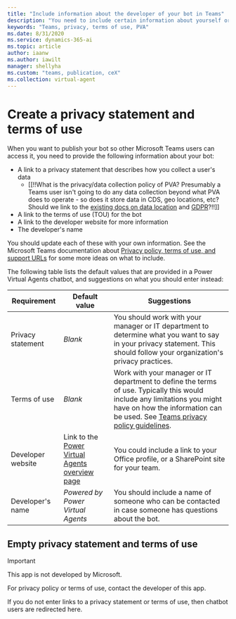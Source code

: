 ```yaml
---
title: "Include information about the developer of your bot in Teams"
description: "You need to include certain information about yourself or the developer of your bot when you publish it in Teams, including a privacy statement and terms of use, as well as contact information."
keywords: "Teams, privacy, terms of use, PVA"
ms.date: 8/31/2020
ms.service: dynamics-365-ai
ms.topic: article
author: iaanw
ms.author: iawilt
manager: shellyha
ms.custom: "teams, publication, ceX"
ms.collection: virtual-agent
---
```


# Create a privacy statement and terms of use

When you want to publish your bot so other Microsoft Teams users can access it, you need to provide the following information about your bot:

- A link to a privacy statement that describes how you collect a user's data 
  - [[!!What is the privacy/data collection policy of PVA? Presumably a Teams user isn't going to do any data collection beyond what PVA does to operate - so does it store data in CDS, geo locations, etc? Should we link to the [existing docs on data location](https://review.docs.microsoft.com/en-us/power-virtual-agents/data-location?branch=iawilt-teams#customer-data) and [GDPR](https://review.docs.microsoft.com/en-us/power-virtual-agents/gdpr-summary?branch=iawilt-teams)?!!]]
- A link to the terms of use (TOU) for the bot
- A link to the developer website for more information
- The developer's name

You should update each of these with your own information. See the Microsoft Teams documentation about [Privacy policy, terms of use, and support URLs](/microsoftteams/platform/concepts/deploy-and-publish/appsource/prepare/submission-checklist#privacy-policy-terms-of-use-and-support-urls) for some more ideas on what to include. 

The following table lists the default values that are provided in a Power Virtual Agents chatbot, and suggestions on what you should enter instead:

Requirement | Default value | Suggestions
-|-|-
Privacy statement | *Blank* | You should work with your manager or IT department to determine what you want to say in your privacy statement. This should follow your organization's privacy practices. 
Terms of use | *Blank* | Work with your manager or IT department to define the terms of use. Typically this would include any limitations you might have on how the information can be used. See [Teams privacy policy guidelines](/microsoftteams/platform/concepts/deploy-and-publish/appsource/prepare/submission-checklist#privacy-policy).
Developer website | Link to the [Power Virtual Agents overview page](https://go.microsoft.com/fwlink/?linkid=2138949) | You could include a link to your Office profile, or a SharePoint site for your team.
Developer's name | *Powered by Power Virtual Agents* | You should include a name of someone who can be contacted in case someone has questions about the bot.



## Empty privacy statement and terms of use




>[!IMPORTANT]
>This app is not developed by Microsoft.
>
>For privacy policy or terms of use, contact the developer of this app.

If you do not enter links to a privacy statement or terms of use, then chatbot users are redirected here.